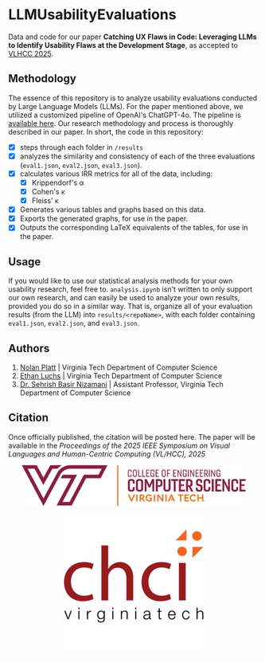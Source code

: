 # LLMUsabilityEvaluations 

Data and code for our paper **Catching UX Flaws in Code: Leveraging LLMs to Identify Usability Flaws at the Development Stage**, as accepted to [VLHCC 2025](https://conf.researchr.org/home/vlhcc-2025).

## Methodology
The essence of this repository is to analyze usability evaluations conducted by Large Language Models (LLMs). 
For the paper mentioned above, we utilized a customized pipeline of OpenAI's ChatGPT-4o. The pipeline is [available here](https://chatgpt.com/g/g-680f8f4df7a88191b0efab9dd1d6a47b-vtcs-llm-usability-evaluations-research).
Our research methodology and process is thoroughly described in our paper. In short, the code in this repository:
- [x] steps through each folder in `/results`
- [x] analyzes the similarity and consistency of each of the three evaluations (`eval1.json`, `eval2.json`, `eval3.json`). 
- [x] calculates various IRR metrics for all of the data, including:
    - [x] Krippendorf's α
    - [x] Cohen's κ
    - [x] Fleiss' κ
- [x] Generates various tables and graphs based on this data.
- [x] Exports the generated graphs, for use in the paper.
- [x] Outputs the corresponding LaTeX equivalents of the tables, for use in the paper.

## Usage
If you would like to use our statistical analysis methods for your own usability research, feel free to. `analysis.ipynb` isn't written to only support our own research, and can easily be used to analyze your own results, provided you do so in a similar way. That is, organize all of your evaluation results (from the LLM) into `results/<repoName>`, with each folder containing `eval1.json`, `eval2.json`, and `eval3.json`. 


## Authors
1. [Nolan Platt](https://nolanplatt.com) | Virginia Tech Department of Computer Science
2. [Ethan Luchs](https://www.linkedin.com/in/ethanluchs) | Virginia Tech Department of Computer Science
3. [Dr. Sehrish Basir Nizamani](https://website.cs.vt.edu/people/faculty/sehrish-basir.html) | Assistant Professor, Virginia Tech Department of Computer Science

## Citation
Once officially published, the citation will be posted here. The paper will be available in the _Proceedings of the 2025 IEEE Symposium on Visual Languages and Human-Centric Computing (VL/HCC), 2025_


<p align="center">
<img src="static/vtcs.png" alt="Virginia Tech CS Logo" style="width:450px;height:82px;"> <br> <br>
<img src="static/chci.png" alt="CHCI Logo">

</p>
